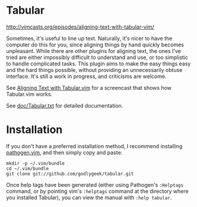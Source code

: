 Tabular
==============
http://vimcasts.org/episodes/aligning-text-with-tabular-vim/

Sometimes, it's useful to line up text.  Naturally, it's nicer to have the
computer do this for you, since aligning things by hand quickly becomes
unpleasant.  While there are other plugins for aligning text, the ones I've
tried are either impossibly difficult to understand and use, or too simplistic
to handle complicated tasks.  This plugin aims to make the easy things easy
and the hard things possible, without providing an unnecessarily obtuse
interface.  It's still a work in progress, and criticisms are welcome.

See [Aligning Text with Tabular.vim](http://vimcasts.org/episodes/aligning-text-with-tabular-vim/)
for a screencast that shows how Tabular.vim works.

See [doc/Tabular.txt](http://raw.github.com/godlygeek/tabular/master/doc/Tabular.txt)
for detailed documentation.

Installation
==============
If you don't have a preferred installation method, I recommend installing
[pathogen.vim](https://github.com/tpope/vim-pathogen), and then simply
copy and paste:

    mkdir -p ~/.vim/bundle
    cd ~/.vim/bundle
    git clone git://github.com/godlygeek/tabular.git

Once help tags have been generated (either using Pathogen's `:Helptags`
command, or by pointing vim's `:helptags` command at the directory where you
installed Tabular), you can view the manual with `:help tabular`.
